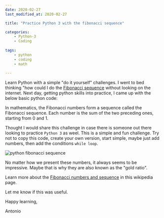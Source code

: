 ```yaml
---
date: 2020-02-27
last_modified_at: 2020-02-27

title: "Practice Python 3 with the fibonacci sequence"

categories:
    - Python-3
    - Coding
    
tags:
    - python
    - coding
    - math
    
---
```


Learn Python with a simple "do it yourself" challenges. I went to bed thinking "how could I do the [Fibonacci sequence](https://en.wikipedia.org/wiki/Fibonacci_number) without looking on the internet. Next day, getting python skills into practice, I came up with the below basic python code:

<script src="https://gist.github.com/AntonioFeijaoUK/bd55d7129eb404720aa4e5b414f1cc5c.js"></script>

In mathematics, the Fibonacci numbers form a sequence called the Fibonacci sequence. Each number is the sum of the two preceding ones, starting from 0 and 1.

Thought I would share this challenge in case there is someone out there looking to practice `Python 3` as weel. This is a simple and fun challenge. Try not to copy this code, create your own version, start simple, maybe just add numbers, then add the conditions `while loop`.

![python fibonacci sequence](/assets/images/python-fibonacci-sequence-v2020-02-27.jpg)


No matter how we present these numbers, it always seems to be impressive. Maybe that is why they are also known as the "gold ratio".


Learn more about the [Fibonacci numbers and sequence](https://en.wikipedia.org/wiki/Fibonacci_number) in this wikipedia page.

Let me know if this was useful.


Happy learning,

Antonio
